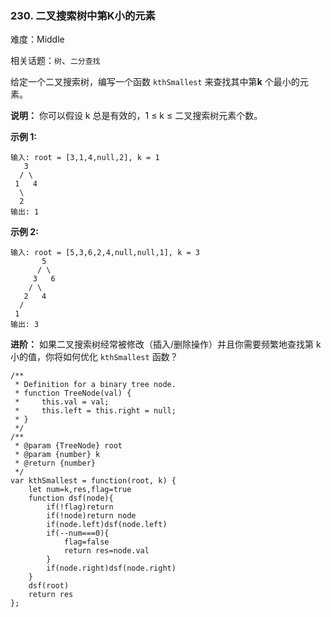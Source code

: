 ### 230. 二叉搜索树中第K小的元素

难度：Middle

相关话题：`树`、`二分查找`

给定一个二叉搜索树，编写一个函数 `kthSmallest` 来查找其中第**k** 个最小的元素。



**说明：** 
你可以假设 k 总是有效的，1 &le; k &le; 二叉搜索树元素个数。



**示例 1:** 



```
输入: root = [3,1,4,null,2], k = 1
   3
  / \
 1   4
  \
  2
输出: 1
```


**示例 2:** 



```
输入: root = [5,3,6,2,4,null,null,1], k = 3
       5
      / \
     3   6
    / \
   2   4
  /
 1
输出: 3
```


**进阶：** 
如果二叉搜索树经常被修改（插入/删除操作）并且你需要频繁地查找第 k 小的值，你将如何优化 `kthSmallest` 函数？


```
/**
 * Definition for a binary tree node.
 * function TreeNode(val) {
 *     this.val = val;
 *     this.left = this.right = null;
 * }
 */
/**
 * @param {TreeNode} root
 * @param {number} k
 * @return {number}
 */
var kthSmallest = function(root, k) {
    let num=k,res,flag=true
    function dsf(node){
        if(!flag)return
        if(!node)return node
        if(node.left)dsf(node.left)
        if(--num===0){
            flag=false
            return res=node.val
        }
        if(node.right)dsf(node.right)
    }
    dsf(root)
    return res
};
```

